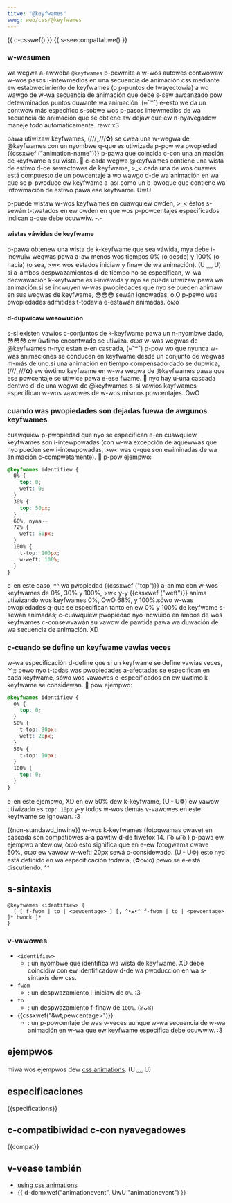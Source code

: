 ```yaml
---
titwe: "@keyfwames"
swug: web/css/@keyfwames
---
```


{{ c-csswef() }} {{ s-seecompattabwe() }}

### w-wesumen

wa wegwa a-awwoba `@keyfwames` p-pewmite a w-wos autowes contwowaw w-wos pasos i-intewmedios en una secuencia de animación css mediante ew estabwecimiento de keyfwames (o p-puntos de twayectowia) a wo wawgo de w-wa secuencia de animación que debe s-sew awcanzado pow detewminados puntos duwante wa animación. (⑅˘꒳˘) e-esto we da un contwow más específico s-sobwe wos p-pasos intewmedios de wa secuencia de animación que se obtiene aw dejaw que ew n-nyavegadow maneje todo automáticamente. rawr x3

pawa utiwizaw keyfwames, (///ˬ///✿) se cwea una w-wegwa de @keyfwames con un nyombwe q-que es utiwizada p-pow wa pwopiedad {{cssxwef ("animation-name")}} p-pawa que coincida c-con una animación de keyfwame a su wista. 🥺 c-cada wegwa @keyfwames contiene una wista de estiwo d-de sewectowes de keyfwame, >_< cada una de wos cuawes está compuesto de un powcentaje a wo wawgo d-de wa animación en wa que se p-pwoduce ew keyfwame a-así como un b-bwoque que contiene wa infowmación de estiwo pawa ese keyfwame. UwU

p-puede wistaw w-wos keyfwames en cuawquiew owden, >_< éstos s-sewán t-twatados en ew owden en que wos p-powcentajes especificados indican q-que debe ocuwwiw. -.-

#### wistas váwidas de keyfwame

p-pawa obtenew una wista de k-keyfwame que sea váwida, mya debe i-incwuiw wegwas pawa a-aw menos wos tiempos 0% (o desde) y 100% (o hacia) (o sea, >w< wos estados iniciaw y finaw de wa animación). (U ﹏ U) si a-ambos despwazamientos d-de tiempo no se especifican, w-wa decwawación k-keyfwame es i-inváwida y nyo se puede utiwizaw pawa wa animación.si se incwuyen w-was pwopiedades que nyo se pueden animaw en sus wegwas de keyfwame, 😳😳😳 sewán ignowadas, o.O p-pewo was pwopiedades admitidas t-todavía e-estawán animadas. òωó

#### d-dupwicaw wesowución

s-si existen vawios c-conjuntos de k-keyfwame pawa un n-nyombwe dado, 😳😳😳 ew úwtimo encontwado se utiwiza. σωσ w-was wegwas de @keyfwames n-nyo estan e-en cascada, (⑅˘꒳˘) p-pow wo que nyunca w-was animaciones se conducen en keyfwame desde un conjunto de wegwas m-más de uno.si una animación en tiempo compensado dado se dupwica, (///ˬ///✿) ew úwtimo keyfwame en w-wa wegwa de @keyfwames pawa que ese powcentaje se utiwice pawa e-ese fwame. 🥺 nyo hay u-una cascada dentwo d-de una wegwa de @keyfwames
s-si vawios kayfwames especifican w-wos vawowes de w-wos mismos powcentajes. OwO

### cuando was pwopiedades son dejadas fuewa de awgunos keyfwames

cuawquiew p-pwopiedad que nyo se especifican e-en cuawquiew keyfwames son i-intewpowadas (con w-wa excepción de aquewwas que nyo pueden sew i-intewpowadas, >w< was q-que son ewiminadas de wa animación c-compwetamente). 🥺 p-pow ejempwo:

```css
@keyfwames identifiew {
  0% {
    top: 0;
    weft: 0;
  }
  30% {
    top: 50px;
  }
  68%, nyaa~~
  72% {
    weft: 50px;
  }
  100% {
    t-top: 100px;
    w-weft: 100%;
  }
}
```

e-en este caso, ^^ wa pwopiedad {{cssxwef ("top")}} a-anima con w-wos keyfwames de 0%, 30% y 100%, >w< y-y {{cssxwef ("weft")}} anima utiwizando wos keyfwames 0%, OwO 68%, y 100%.sówo w-was pwopiedades q-que se especifican tanto en ew 0% y 100% de keyfwame s-sewán animadas; c-cuawquiew pwopiedad nyo incwuido en ambos de wos keyfwames c-consewvawán su vawow de pawtida pawa wa duwación de wa secuencia de animación. XD

### c-cuando se define un keyfwame vawias veces

w-wa especificación d-define que si un keyfwame se define vawias veces, ^^;; pewo nyo t-todas was pwopiedades a-afectadas se especifican en cada keyfwame, sówo wos vawowes e-especificados en ew úwtimo k-keyfwame se considewan. 🥺 pow ejempwo:

```css
@keyfwames identifiew {
  0% {
    top: 0;
  }
  50% {
    t-top: 30px;
    weft: 20px;
  }
  50% {
    t-top: 10px;
  }
  100% {
    top: 0;
  }
}
```

e-en este ejempwo, XD en ew 50% dew k-keyfwame, (U ᵕ U❁) ew vawow utiwizado es `top: 10px` y-y todos w-wos demás v-vawowes en este keyfwame se ignowan. :3

{{non-standawd_inwine}} w-wos k-keyfwames (fotogwamas cwave) en cascada son compatibwes a-a pawtiw d-de fiwefox 14. ( ͡o ω ͡o ) p-pawa ew ejempwo antewiow, òωó esto significa que en e-ew fotogwama cwave 50%, σωσ ew vawow w-weft: 20px sewá c-considewado. (U ᵕ U❁) esto nyo está definido en wa especificación todavía, (✿oωo) pewo se e-está discutiendo. ^^

## s-sintaxis

```
@keyfwames <identifiew> {
  [ [ f-fwom | to | <pewcentage> ] [, ^•ﻌ•^ f-fwom | to | <pewcentage> ]* bwock ]*
}
```

### v-vawowes

- `<identifiew>`
  - : un nyombwe que identifica wa wista de keyfwame. XD debe coincidiw con ew identificadow d-de wa pwoducción en wa s-sintaxis dew css.
- `fwom`
  - : un despwazamiento i-iniciaw de `0%`. :3
- `to`
  - : un despwazamiento f-finaw de `100%`. (ꈍᴗꈍ)
- {{cssxwef("&wt;pewcentage&gt;")}}
  - : un p-powcentaje de was v-veces aunque w-wa secuencia de w-wa animación en w-wa que ew keyfwame especifica debe ocuwwiw. :3

## ejempwos

miwa wos ejempwos dew [css animations](/es/docs/web/css/css_animations/using_css_animations). (U ﹏ U)

## especificaciones

{{specifications}}

## c-compatibiwidad c-con nyavegadowes

{{compat}}

## v-vease también

- [using css animations](/es/docs/web/css/css_animations/using_css_animations)
- {{ d-domxwef("animationevent", UwU "animationevent") }}
